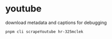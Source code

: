 # youtube

download metadata and captions for debugging

```sh
pnpm cli scrapeYoutube hr-325mclek
```
